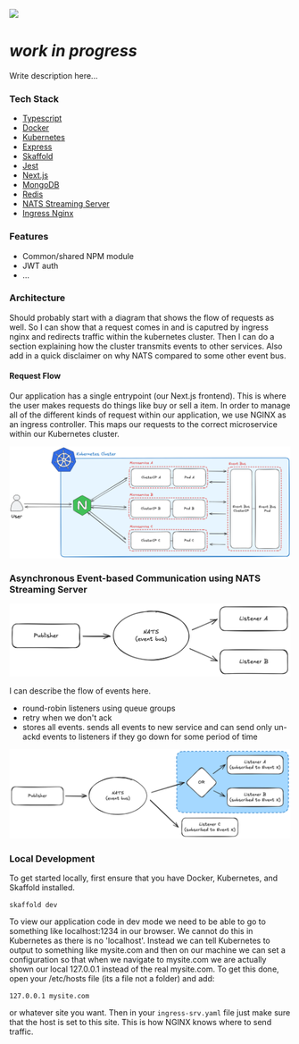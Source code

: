 ![](./README.assets/header.png)

# *work in progress*



Write description here...

### Tech Stack

- [Typescript](https://www.typescriptlang.org/)
- [Docker](https://www.docker.com/)
- [Kubernetes](https://kubernetes.io/)
- [Express](https://expressjs.com/)
- [Skaffold](https://skaffold.dev)
- [Jest](https://jestjs.io/)
- [Next.js](https://nextjs.org/)
- [MongoDB](https://www.mongodb.com/)
- [Redis](https://redis.io/)
- [NATS Streaming Server](https://hub.docker.com/_/nats-streaming)
- [Ingress Nginx](https://kubernetes.github.io/ingress-nginx/)

### Features

- Common/shared NPM module
- JWT auth
- ...

###  Architecture

Should probably start with a diagram that shows the flow of requests as well. So I can show that a request comes in and is caputred by ingress nginx and redirects traffic within the kubernetes cluster. Then I can do a section explaining how the cluster transmits events to other services. Also add in a quick disclaimer on why NATS compared to some other event bus.



#### Request Flow

Our application has a single entrypoint (our Next.js frontend). This is where the user makes requests do things like buy or sell a item. In order to manage all of the different kinds of request within our application, we use NGINX as an ingress controller. This maps our requests to the correct microservice within our Kubernetes cluster. 

![](./README.assets/kubernetes-flow.png)



### Asynchronous Event-based Communication using NATS Streaming Server

![](./README.assets/event-flow.png)

I can describe the flow of events here. 

- round-robin listeners using queue groups
- retry when we don't ack
- stores all events. sends all events to new service and can send only un-ackd events to listeners if they go down for some period of time

![](./README.assets/event-flow-queue-group.png)

### Local Development

To get started locally, first ensure that you have Docker, Kubernetes, and Skaffold installed.

```
skaffold dev
```

To view our application code in dev mode we need to be able to go to something like localhost:1234 in our browser. We cannot do this in Kubernetes as there is no 'localhost'. Instead we can tell Kubernetes to output to something like mysite.com and then on our machine we can set a configuration so that when we navigate to mysite.com we are actually shown our local 127.0.0.1 instead of the real mysite.com. To get this done, open your /etc/hosts file (its a file not a folder) and add:

```
127.0.0.1 mysite.com
```

or whatever site you want. Then in your `ingress-srv.yaml` file just make sure that the host is set to this site. This is how NGINX knows where to send traffic.
